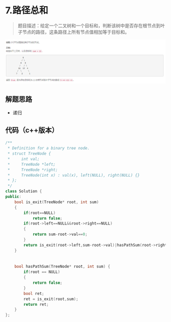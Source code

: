 # 7.路径总和

>题目描述：给定一个二叉树和一个目标和，判断该树中是否存在根节点到叶子节点的路径，这条路径上所有节点值相加等于目标和。

![示例](images\二叉树_7.png)

## 解题思路

+ 递归

## 代码（c++版本）

```c++
/**
 * Definition for a binary tree node.
 * struct TreeNode {
 *     int val;
 *     TreeNode *left;
 *     TreeNode *right;
 *     TreeNode(int x) : val(x), left(NULL), right(NULL) {}
 * };
 */
class Solution {
public:
    bool is_exit(TreeNode* root, int sum)
    {
        if(root==NULL)
            return false;
        if(root->left==NULL&&root->right==NULL)
        {
            return sum-root->val==0;
        } 
        return is_exit(root->left,sum-root->val)|hasPathSum(root->right,sum-root->val);
    }
        

    bool hasPathSum(TreeNode* root, int sum) {
        if(root == NULL)
        {
            return false;
        }
        bool ret;
        ret = is_exit(root,sum);
        return ret;
    }
};
```
